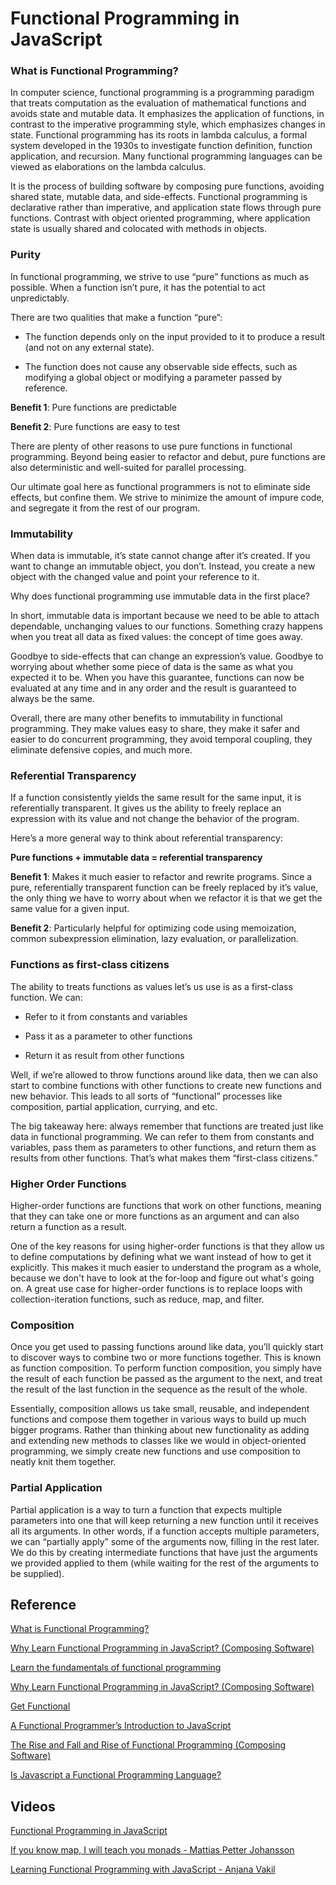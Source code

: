 # Functional Programming in JavaScript

### What is Functional Programming?

In computer science, functional programming is a programming paradigm that treats computation as the evaluation of mathematical functions and avoids state and mutable data. It emphasizes the application of functions, in contrast to the imperative programming style, which emphasizes changes in state. Functional programming has its roots in lambda calculus, a formal system developed in the 1930s to investigate function definition, function application, and recursion. Many functional programming languages can be viewed as elaborations on the lambda calculus.

It is the process of building software by composing pure functions, avoiding shared state, mutable data, and side-effects.
Functional programming is declarative rather than imperative, and application state flows through pure functions.
Contrast with object oriented programming, where application state is usually shared and colocated with methods in objects.

### Purity

In functional programming, we strive to use “pure” functions as much as possible. When a function isn’t pure, it has the potential to act unpredictably.

There are two qualities that make a function “pure”:

* The function depends only on the input provided to it to produce a result (and not on any external state).

* The function does not cause any observable side effects, such as modifying a global object or modifying a parameter passed by reference.

**Benefit 1**: Pure functions are predictable

**Benefit 2**: Pure functions are easy to test

There are plenty of other reasons to use pure functions in functional programming. Beyond being easier to refactor and debut, pure functions are also deterministic and well-suited for parallel processing.

Our ultimate goal here as functional programmers is not to eliminate side effects, but confine them. We strive to minimize the amount of impure code, and segregate it from the rest of our program.

### Immutability

When data is immutable, it’s state cannot change after it’s created. If you want to change an immutable object, you don’t. Instead, you create a new object with the changed value and point your reference to it.

Why does functional programming use immutable data in the first place?

In short, immutable data is important because we need to be able to attach dependable, unchanging values to our functions. Something crazy happens when you treat all data as fixed values: the concept of time goes away.

Goodbye to side-effects that can change an expression’s value. Goodbye to worrying about whether some piece of data is the same as what you expected it to be. When you have this guarantee, functions can now be evaluated at any time and in any order and the result is guaranteed to always be the same.

Overall, there are many other benefits to immutability in functional programming. They make values easy to share, they make it safer and easier to do concurrent programming, they avoid temporal coupling, they eliminate defensive copies, and much more.

### Referential Transparency

If a function consistently yields the same result for the same input, it is referentially transparent. It gives us the ability to freely replace an expression with its value and not change the behavior of the program.

Here’s a more general way to think about referential transparency:

**Pure functions + immutable data = referential transparency**

**Benefit 1**: Makes it much easier to refactor and rewrite programs. Since a pure, referentially transparent function can be freely replaced by it’s value, the only thing we have to worry about when we refactor it is that we get the same value for a given input.

**Benefit 2**: Particularly helpful for optimizing code using memoization, common subexpression elimination, lazy evaluation, or parallelization.

### Functions as first-class citizens

The ability to treats functions as values let’s us use is as a first-class function. We can:

* Refer to it from constants and variables

* Pass it as a parameter to other functions

* Return it as result from other functions

Well, if we’re allowed to throw functions around like data, then we can also start to combine functions with other functions to create new functions and new behavior. This leads to all sorts of “functional” processes like composition, partial application, currying, and etc.

The big takeaway here: always remember that functions are treated just like data in functional programming. We can refer to them from constants and variables, pass them as parameters to other functions, and return them as results from other functions. That’s what makes them “first-class citizens.”

### Higher Order Functions

Higher-order functions are functions that work on other functions, meaning that they can take one or more functions as an argument and can also return a function as a result.

One of the key reasons for using higher-order functions is that they allow us to define computations by defining what we want instead of how to get it explicitly. This makes it much easier to understand the program as a whole, because we don't have to look at the for-loop and figure out what's going on.
A great use case for higher-order functions is to replace loops with collection-iteration functions, such as reduce, map, and filter.

### Composition

Once you get used to passing functions around like data, you’ll quickly start to discover ways to combine two or more functions together. This is known as function composition.
To perform function composition, you simply have the result of each function be passed as the argument to the next, and treat the result of the last function in the sequence as the result of the whole.

Essentially, composition allows us take small, reusable, and independent functions and compose them together in various ways to build up much bigger programs. Rather than thinking about new functionality as adding and extending new methods to classes like we would in object-oriented programming, we simply create new functions and use composition to neatly knit them together.

### Partial Application

Partial application is a way to turn a function that expects multiple parameters into one that will keep returning a new function until it receives all its arguments. In other words, if a function accepts multiple parameters, we can “partially apply” some of the arguments now, filling in the rest later.
We do this by creating intermediate functions that have just the arguments we provided applied to them (while waiting for the rest of the arguments to be supplied).

## Reference

[What is Functional Programming?](https://medium.com/javascript-scene/master-the-javascript-interview-what-is-functional-programming-7f218c68b3a0#.ip0v7pbkq)

[Why Learn Functional Programming in JavaScript? (Composing Software)](https://medium.com/javascript-scene/why-learn-functional-programming-in-javascript-composing-software-ea13afc7a257#.haphei83h)

[Learn the fundamentals of functional programming](https://medium.freecodecamp.com/learning-the-fundamentals-of-functional-programming-425c9fd901c6#.8zk87ycto)

[Why Learn Functional Programming in JavaScript? (Composing Software)](https://medium.freecodecamp.com/functional-programming-in-js-with-practical-examples-part-1-87c2b0dbc276)

[Get Functional](https://blog.daftcode.pl/get-functional-3eaceb76258f)

[A Functional Programmer’s Introduction to JavaScript](https://medium.com/javascript-scene/a-functional-programmers-introduction-to-javascript-composing-software-d670d14ede30#.ba08vt5af)

[The Rise and Fall and Rise of Functional Programming (Composing Software)](https://medium.com/javascript-scene/the-rise-and-fall-and-rise-of-functional-programming-composable-software-c2d91b424c8c#.wo5ff5ura)

[Is Javascript a Functional Programming Language?](http://softwareengineering.stackexchange.com/questions/127672/is-javascript-a-functional-programming-language)

## Videos

[Functional Programming in JavaScript](https://www.youtube.com/watch?v=BMUiFMZr7vk&list=PL0zVEGEvSaeEd9hlmCXrk5yUyqUag-n84)

[If you know map, I will teach you monads - Mattias Petter Johansson](https://www.youtube.com/watch?v=2jp8N6Ha7tY)

[Learning Functional Programming with JavaScript - Anjana Vakil](https://www.youtube.com/watch?v=e-5obm1G_FY)
